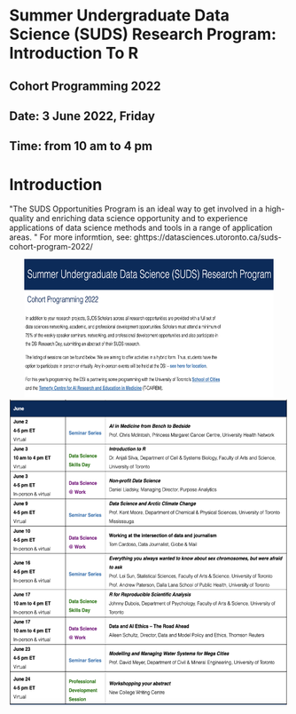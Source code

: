 # Summer Undergraduate Data Science (SUDS) Research Program: Introduction To R

## Cohort Programming 2022
## Date: 3 June 2022, Friday 
## Time: from 10 am to 4 pm

# Introduction
"The SUDS Opportunities Program is an ideal way to get involved in a high-quality and enriching data science opportunity and to experience applications of data science methods and tools in a range of application areas. " For more informtion, see: ghttps://datasciences.utoronto.ca/suds-cohort-program-2022/

<div style="text-align:center">

<img src="DescrpImage1.png" alt="README1" width="450" height="250"/>

<img src="DescrpImage2.png" alt="README1" width="550" height="550"/>

<div style="text-align:center">
